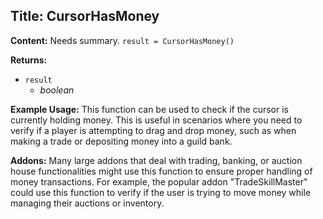 ## Title: CursorHasMoney

**Content:**
Needs summary.
`result = CursorHasMoney()`

**Returns:**
- `result`
  - *boolean*

**Example Usage:**
This function can be used to check if the cursor is currently holding money. This is useful in scenarios where you need to verify if a player is attempting to drag and drop money, such as when making a trade or depositing money into a guild bank.

**Addons:**
Many large addons that deal with trading, banking, or auction house functionalities might use this function to ensure proper handling of money transactions. For example, the popular addon "TradeSkillMaster" could use this function to verify if the user is trying to move money while managing their auctions or inventory.